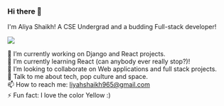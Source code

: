 ### Hi there 👋
I'm Aliya Shaikh! A CSE Undergrad and a budding Full-stack developer!

<a href="https://aliyashaikh.netlify.app">
<img src="https://img.shields.io/badge/PORTFOLIO-000000?style=for-the-badge" />
  </a>


🔭 I’m currently working on Django and React projects. <br>
🌱 I’m currently learning React (can anybody ever really stop?)! <br>
👯 I’m looking to collaborate on Web applications and full stack projects. <br>
💬 Talk to me about tech, pop culture and space. <br>
📫 How to reach me: liyahshaikh965@gmail.com <br>
⚡ Fun fact: I love the color Yellow :)  
<br>



